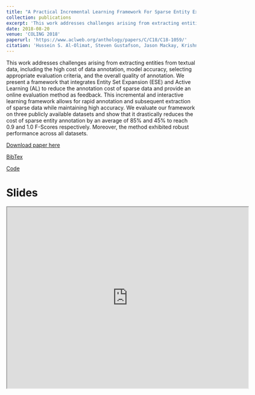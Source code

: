 ```yaml
---
title: "A Practical Incremental Learning Framework For Sparse Entity Extraction"
collection: publications
excerpt: 'This work addresses challenges arising from extracting entities from textual data, including the high cost of data annotation, model accuracy, selecting appropriate evaluation criteria, and the overall quality of annotation. We present a framework that integrates Entity Set Expansion (ESE) and Active Learning (AL) to reduce the annotation cost of sparse data and provide an online evaluation method as feedback. This incremental and interactive learning framework allows for rapid annotation and subsequent extraction of sparse data while maintaining high accuracy. We evaluate our framework on three publicly available datasets and show that it drastically reduces the cost of sparse entity annotation by an average of 85% and 45% to reach 0.9 and 1.0 F-Scores respectively. Moreover, the method exhibited robust performance across all datasets.'
date: 2018-08-20
venue: 'COLING 2018'
paperurl: 'https://www.aclweb.org/anthology/papers/C/C18/C18-1059/'
citation: 'Hussein S. Al-Olimat, Steven Gustafson, Jason Mackay, Krishnaprasad Thirunarayan, and Amit Sheth. 2018. A practical incremental learning framework for sparse entity extraction. In Proceedings of the 27th International Conference on Computational Linguistics (COLING 2018), pages 700–710. Association for Computational Linguistics.'
---
```


This work addresses challenges arising from extracting entities from textual data, including the high cost of data annotation, model accuracy, selecting appropriate evaluation criteria, and the overall quality of annotation. We present a framework that integrates Entity Set Expansion (ESE) and Active Learning (AL) to reduce the annotation cost of sparse data and provide an online evaluation method as feedback. This incremental and interactive learning framework allows for rapid annotation and subsequent extraction of sparse data while maintaining high accuracy. We evaluate our framework on three publicly available datasets and show that it drastically reduces the cost of sparse entity annotation by an average of 85% and 45% to reach 0.9 and 1.0 F-Scores respectively. Moreover, the method exhibited robust performance across all datasets.

[Download paper here](https://www.aclweb.org/anthology/C18-1059)

[BibTex](https://www.aclweb.org/anthology/papers/C/C18/C18-1059.bib)

[Code](https://github.com/halolimat/SpExtor)

# Slides

<iframe src="https://drive.google.com/file/d/1U5SwWy2sSvsPgYIHA0lTFh2cVWIHYmmM/preview" width="640" height="480"></iframe>
